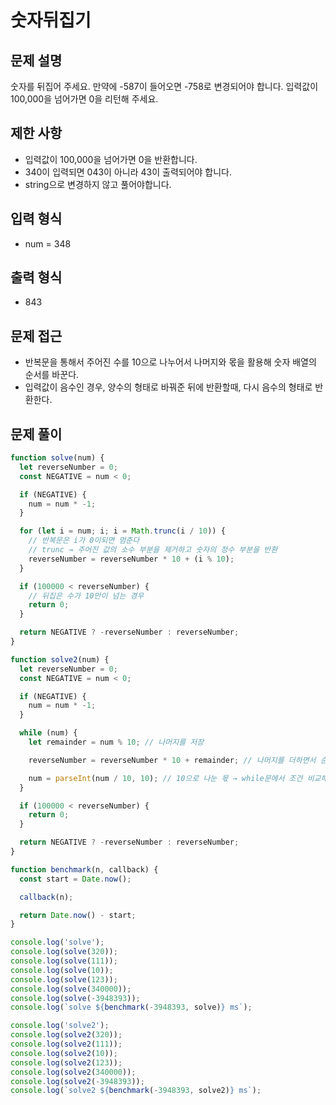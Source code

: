 # 숫자뒤집기

## 문제 설명

숫자를 뒤집어 주세요.
만약에 -587이 들어오면 -758로 변경되어야 합니다.
입력값이 100,000을 넘어가면 0을 리턴해 주세요.

## 제한 사항

- 입력값이 100,000을 넘어가면 0을 반환합니다.
- 340이 입력되면 043이 아니라 43이 출력되어야 합니다.
- string으로 변경하지 않고 풀어야합니다.

## 입력 형식

- num = 348

## 출력 형식

- 843

## 문제 접근

- 반복문을 통해서 주어진 수를 10으로 나누어서 나머지와 몫을 활용해 숫자 배열의 순서를 바꾼다.
- 입력값이 음수인 경우, 양수의 형태로 바꿔준 뒤에 반환할때, 다시 음수의 형태로 반환한다.

## 문제 풀이

```js
function solve(num) {
  let reverseNumber = 0;
  const NEGATIVE = num < 0;

  if (NEGATIVE) {
    num = num * -1;
  }

  for (let i = num; i; i = Math.trunc(i / 10)) {
    // 반복문은 i가 0이되면 멈춘다
    // trunc → 주어진 값의 소수 부분을 제거하고 숫자의 정수 부분을 반환
    reverseNumber = reverseNumber * 10 + (i % 10);
  }

  if (100000 < reverseNumber) {
    // 뒤집은 수가 10만이 넘는 경우
    return 0;
  }

  return NEGATIVE ? -reverseNumber : reverseNumber;
}

function solve2(num) {
  let reverseNumber = 0;
  const NEGATIVE = num < 0;

  if (NEGATIVE) {
    num = num * -1;
  }

  while (num) {
    let remainder = num % 10; // 나머지를 저장

    reverseNumber = reverseNumber * 10 + remainder; // 나머지를 더하면서 순서 변경

    num = parseInt(num / 10, 10); // 10으로 나눈 몫 → while문에서 조건 비교해 만족하면 while문 반복 수행
  }

  if (100000 < reverseNumber) {
    return 0;
  }

  return NEGATIVE ? -reverseNumber : reverseNumber;
}

function benchmark(n, callback) {
  const start = Date.now();

  callback(n);

  return Date.now() - start;
}

console.log('solve');
console.log(solve(320));
console.log(solve(111));
console.log(solve(10));
console.log(solve(123));
console.log(solve(340000));
console.log(solve(-3948393));
console.log(`solve ${benchmark(-3948393, solve)} ms`);

console.log('solve2');
console.log(solve2(320));
console.log(solve2(111));
console.log(solve2(10));
console.log(solve2(123));
console.log(solve2(340000));
console.log(solve2(-3948393));
console.log(`solve2 ${benchmark(-3948393, solve2)} ms`);
```

